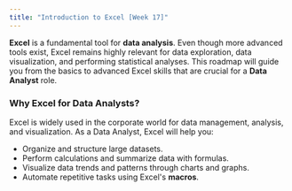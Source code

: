 ```yaml
---
title: "Introduction to Excel [Week 17]"
---
```


**Excel** is a fundamental tool for **data analysis**. Even though more advanced tools exist, Excel remains highly relevant for data exploration, data visualization, and performing statistical analyses. This roadmap will guide you from the basics to advanced Excel skills that are crucial for a **Data Analyst** role.


### Why Excel for Data Analysts?
Excel is widely used in the corporate world for data management, analysis, and visualization. As a Data Analyst, Excel will help you:
- Organize and structure large datasets.
- Perform calculations and summarize data with formulas.
- Visualize data trends and patterns through charts and graphs.
- Automate repetitive tasks using Excel's **macros**.